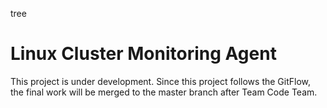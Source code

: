 tree
# Linux Cluster Monitoring Agent
This project is under development. Since this project follows the GitFlow, the final work will be merged to the master branch after Team Code Team.
